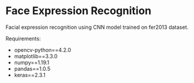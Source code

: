 # Face Expression Recognition
Facial expression recognition using CNN model trained on fer2013 dataset.<br>

Requirements:<br>
<ul>
   <li>opencv-python==4.2.0</li>
   <li>matplotlib==3.3.0</li>
   <li>numpy==1.19.1</li>
   <li>pandas==1.0.5</li>
   <li>keras==2.3.1</li>
</ul>

